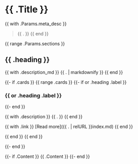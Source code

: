 # {{ .Title }}

{{ with .Params.meta_desc }}
> {{ . }}
{{ end }}

{{ range .Params.sections }}
## {{ .heading }}

{{ with .description_md }}
{{ . | markdownify }}
{{ end }}

{{- if .cards }}
{{ range .cards }}
{{- if or .heading .label }}
### {{ or .heading .label }}
{{- end }}

{{ with .description }}
{{ . }}
{{ end }}

{{ with .link }}
[Read more]({{ . | relURL }}index.md)
{{ end }}

{{ end }}
{{ end }}

{{- end }}

{{- if .Content }}
{{ .Content }}
{{- end }}
